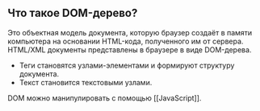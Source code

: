 ##  Что такое DOM-дерево?

Это объектная модель документа, которую браузер создаёт в памяти компьютера на основании HTML-кода, полученного им от сервера. 
HTML/XML документы представлены в браузере в виде DOM-дерева. 
-   Теги становятся узлами-элементами и формируют структуру документа.
-   Текст становится текстовыми узлами.

DOM можно манипулировать с помощью [[JavaScript]].
